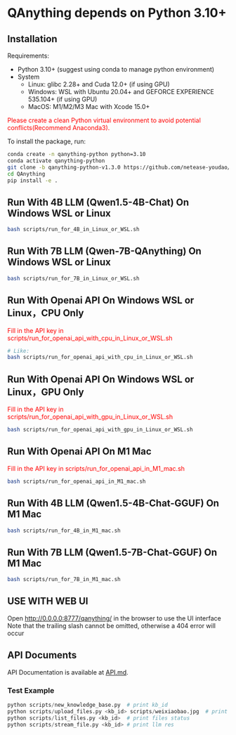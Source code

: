 # QAnything depends on Python 3.10+

## Installation

Requirements:

  - Python 3.10+ (suggest using conda to manage python environment)
  - System 
      - Linux: glibc 2.28+ and Cuda 12.0+ (if using GPU)
      - Windows: WSL with Ubuntu 20.04+ and GEFORCE EXPERIENCE 535.104+ (if using GPU) 
      - MacOS: M1/M2/M3 Mac with Xcode 15.0+

<span style="color:red;">Please create a clean Python virtual environment to avoid potential conflicts(Recommend Anaconda3).</span>

To install the package, run: 
```bash
conda create -n qanything-python python=3.10
conda activate qanything-python
git clone -b qanything-python-v1.3.0 https://github.com/netease-youdao/QAnything.git
cd QAnything
pip install -e .
```

## Run With 4B LLM (Qwen1.5-4B-Chat) On Windows WSL or Linux

```bash
bash scripts/run_for_4B_in_Linux_or_WSL.sh
```

## Run With 7B LLM (Qwen-7B-QAnything) On Windows WSL or Linux

```bash
bash scripts/run_for_7B_in_Linux_or_WSL.sh
```

## Run With Openai API On Windows WSL or Linux，CPU Only

<span style="color:red;">Fill in the API key in scripts/run_for_openai_api_with_cpu_in_Linux_or_WSL.sh</span>

```bash
# Like: 
bash scripts/run_for_openai_api_with_cpu_in_Linux_or_WSL.sh
```

## Run With Openai API On Windows WSL or Linux，GPU Only

<span style="color:red;">Fill in the API key in scripts/run_for_openai_api_with_gpu_in_Linux_or_WSL.sh</span>

```bash
bash scripts/run_for_openai_api_with_gpu_in_Linux_or_WSL.sh
```

## Run With Openai API On M1 Mac

<span style="color:red;">Fill in the API key in scripts/run_for_openai_api_in_M1_mac.sh</span>

```bash
bash scripts/run_for_openai_api_in_M1_mac.sh
```

## Run With 4B LLM (Qwen1.5-4B-Chat-GGUF) On M1 Mac
```bash
bash scripts/run_for_4B_in_M1_mac.sh
```

## Run With 7B LLM (Qwen1.5-7B-Chat-GGUF) On M1 Mac
```bash
bash scripts/run_for_7B_in_M1_mac.sh
```

## USE WITH WEB UI
Open http://0.0.0.0:8777/qanything/ in the browser to use the UI interface
Note that the trailing slash cannot be omitted, otherwise a 404 error will occur

## API Documents
API Documentation is available at [API.md](./docs/API.md).
### Test Example
```python
python scripts/new_knowledge_base.py  # print kb_id
python scripts/upload_files.py <kb_id> scripts/weixiaobao.jpg  # print file_id
python scripts/list_files.py <kb_id>  # print files status
python scripts/stream_file.py <kb_id> # print llm res
```